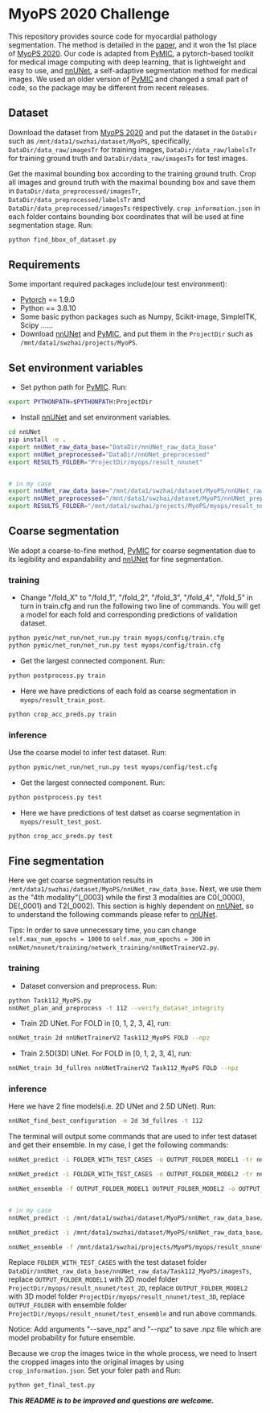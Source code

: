 # MyoPS 2020 Challenge
This repository provides source code for myocardial pathology segmentation. The method is detailed in the [paper](https://link.springer.com/chapter/10.1007/978-3-030-65651-5_5), and it won the 1st place of [MyoPS 2020](http://www.sdspeople.fudan.edu.cn/zhuangxiahai/0/myops20). Our code is adapted from [PyMIC][PyMIC_link], a pytorch-based toolkit for medical image computing with deep learning, that is lightweight and easy to use, and [nnUNet][nnUNet_link], a self-adaptive segmentation method for medical images. We used an older version of [PyMIC][PyMIC_link] and changed a small part of code, so the package may be different from recent releases.
## Dataset
Download the dataset from [MyoPS 2020](http://www.sdspeople.fudan.edu.cn/zhuangxiahai/0/myops20) and put the dataset in the `DataDir` such as `/mnt/data1/swzhai/dataset/MyoPS`, specifically, `DataDir/data_raw/imagesTr` for training images, `DataDir/data_raw/labelsTr` for training ground truth and `DataDir/data_raw/imagesTs` for test images.

Get the maximal bounding box according to the training ground truth. Crop all images and ground truth with the maximal bounding box and save them in `DataDir/data_preprocessed/imagesTr`, `DataDir/data_preprocessed/labelsTr` and `DataDir/data_preprocessed/imagesTs` respectively. `crop_information.json` in each folder contains bounding box coordinates that will be used at fine segmentation stage. Run:
```bash
python find_bbox_of_dataset.py
```
## Requirements
Some important required packages include(our test environment):
* [Pytorch](https://pytorch.org) == 1.9.0
* Python == 3.8.10
* Some basic python packages such as Numpy, Scikit-image, SimpleITK, Scipy ......
* Download [nnUNet][nnUNet_link] and [PyMIC][PyMIC_link], and put them in the `ProjectDir` such as `/mnt/data1/swzhai/projects/MyoPS`.
## Set environment variables
* Set python path for [PyMIC][PyMIC_link]. Run:
``` bash
export PYTHONPATH=$PYTHONPATH:ProjectDir
```
* Install [nnUNet][nnUNet_link] and set environment variables.
```bash
cd nnUNet
pip install -e .
export nnUNet_raw_data_base="DataDir/nnUNet_raw_data_base"
export nnUNet_preprocessed="DataDir/nnUNet_preprocessed"
export RESULTS_FOLDER="ProjectDir/myops/result_nnunet"


# in my case
export nnUNet_raw_data_base="/mnt/data1/swzhai/dataset/MyoPS/nnUNet_raw_data_base"
export nnUNet_preprocessed="/mnt/data1/swzhai/dataset/MyoPS/nnUNet_preprocessed"
export RESULTS_FOLDER="/mnt/data1/swzhai/projects/MyoPS/myops/result_nnunet"
```

## Coarse segmentation
We adopt a coarse-to-fine method, [PyMIC][PyMIC_link] for coarse segmentation due to its legibility and expandability and [nnUNet][nnUNet_link] for fine segmentation.
### training

* Change "/fold_X" to "/fold_1", "/fold_2", "/fold_3", "/fold_4", "/fold_5" in turn in train.cfg and run the following two line of commands. You will get a model for each fold and corresponding predictions of validation dataset.
```bash
python pymic/net_run/net_run.py train myops/config/train.cfg
python pymic/net_run/net_run.py test myops/config/train.cfg
```
* Get the largest connected component. Run:
```bash
python postprocess.py train
```
* Here we have predictions of each fold as coarse segmentation in `myops/result_train_post`. 
```bash
python crop_acc_preds.py train
```
### inference
Use the coarse model to infer test dataset. Run:
```bash
python pymic/net_run/net_run.py test myops/config/test.cfg
```
* Get the largest connected component. Run:
```bash
python postprocess.py test
```
* Here we have predictions of test datset as coarse segmentation in `myops/result_test_post`. 
```bash
python crop_acc_preds.py test
```
## Fine segmentation
Here we get coarse segmentation results in `/mnt/data1/swzhai/dataset/MyoPS/nnUNet_raw_data_base`. Next, we use them as the "4th modality"(_0003) while the first 3 modalities are C0(_0000), DE(_0001) and T2(_0002). This section is highly dependent on [nnUNet][nnUNet_link], so to understand the following commands please refer to [nnUNet][nnUNet_link]. 

Tips: In order to save unnecessary time, you can change `self.max_num_epochs = 1000` to `self.max_num_epochs = 300` in `nnUNet/nnunet/training/network_training/nnUNetTrainerV2.py`.
### training
* Dataset conversion and preprocess. Run:
```bash
python Task112_MyoPS.py
nnUNet_plan_and_preprocess -t 112 --verify_dataset_integrity
```
* Train 2D UNet. For FOLD in [0, 1, 2, 3, 4], run:
```bash
nnUNet_train 2d nnUNetTrainerV2 Task112_MyoPS FOLD --npz
```
* Train 2.5D(3D) UNet. For FOLD in [0, 1, 2, 3, 4], run:
```bash
nnUNet_train 3d_fullres nnUNetTrainerV2 Task112_MyoPS FOLD --npz
```
### inference
Here we have 2 fine models(i.e. 2D UNet and 2.5D UNet). Run:
```bash
nnUNet_find_best_configuration -m 2d 3d_fullres -t 112
```
The terminal will output some commands that are used to infer test dataset and get their ensemble. In my case, I get the following commands: 
```bash
nnUNet_predict -i FOLDER_WITH_TEST_CASES -o OUTPUT_FOLDER_MODEL1 -tr nnUNetTrainerV2 -ctr nnUNetTrainerV2CascadeFullRes -m 2d -p nnUNetPlansv2.1 -t Task112_MyoPS

nnUNet_predict -i FOLDER_WITH_TEST_CASES -o OUTPUT_FOLDER_MODEL2 -tr nnUNetTrainerV2 -ctr nnUNetTrainerV2CascadeFullRes -m 3d_fullres -p nnUNetPlansv2.1 -t Task112_MyoPS

nnUNet_ensemble -f OUTPUT_FOLDER_MODEL1 OUTPUT_FOLDER_MODEL2 -o OUTPUT_FOLDER -pp /mnt/data1/swzhai/projects/MyoPS/myops/result_nnunet/nnUNet/ensembles/Task112_MyoPS/ensemble_2d__nnUNetTrainerV2__nnUNetPlansv2.1--3d_fullres__nnUNetTrainerV2__nnUNetPlansv2.1/postprocessing.json


# in my case
nnUNet_predict -i /mnt/data1/swzhai/dataset/MyoPS/nnUNet_raw_data_base/nnUNet_raw_data/Task112_MyoPS/imagesTs -o /mnt/data1/swzhai/projects/MyoPS/myops/result_nnunet/test_2D -tr nnUNetTrainerV2 -ctr nnUNetTrainerV2CascadeFullRes -m 2d -p nnUNetPlansv2.1 -t Task112_MyoPS --save_npz

nnUNet_predict -i /mnt/data1/swzhai/dataset/MyoPS/nnUNet_raw_data_base/nnUNet_raw_data/Task112_MyoPS/imagesTs -o /mnt/data1/swzhai/projects/MyoPS/myops/result_nnunet/test_3D -tr nnUNetTrainerV2 -ctr nnUNetTrainerV2CascadeFullRes -m 3d_fullres -p nnUNetPlansv2.1 -t Task112_MyoPS --save_npz

nnUNet_ensemble -f /mnt/data1/swzhai/projects/MyoPS/myops/result_nnunet/test_2D /mnt/data1/swzhai/projects/MyoPS/myops/result_nnunet/test_3D -o /mnt/data1/swzhai/projects/MyoPS/myops/result_nnunet/test_ensemble -pp /mnt/data1/swzhai/projects/MyoPS/myops/result_nnunet/nnUNet/ensembles/Task112_MyoPS/ensemble_2d__nnUNetTrainerV2__nnUNetPlansv2.1--3d_fullres__nnUNetTrainerV2__nnUNetPlansv2.1/postprocessing.json --npz
```
Replace `FOLDER_WITH_TEST_CASES` with the test dataset folder `DataDir/nnUNet_raw_data_base/nnUNet_raw_data/Task112_MyoPS/imagesTs`, replace `OUTPUT_FOLDER_MODEL1` with 2D model folder `ProjectDir/myops/result_nnunet/test_2D`, replace `OUTPUT_FOLDER_MODEL2` with 3D model folder `ProjectDir/myops/result_nnunet/test_3D`, replace `OUTPUT_FOLDER` with ensemble folder `ProjectDir/myops/result_nnunet/test_ensemble` and run above commands.

Notice: Add arguments "--save_npz" and "--npz" to save .npz file which are model probability for future ensemble.

Because we crop the images twice in the whole process, we need to Insert the cropped images into the original images by using `crop_information.json`. Set your foler path and Run:
```bash
python get_final_test.py
```
[PyMIC_link]:https://github.com/HiLab-git/PyMIC
[nnUNet_link]:https://github.com/MIC-DKFZ/nnUNet

***This README is to be improved and questions are welcome.***